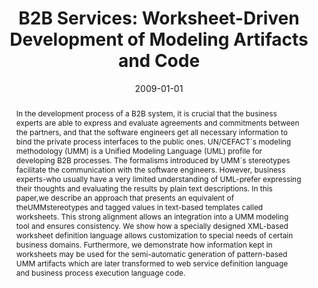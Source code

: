 ---
abstract: In the development process of a B2B system, it is crucial that the business
  experts are able to express and evaluate agreements and commitments between the
  partners, and that the software engineers get all necessary information to bind
  the private process interfaces to the public ones. UN/CEFACT´s modeling methodology
  (UMM) is a Unified Modeling Language (UML) profile for developing B2B processes.
  The formalisms introduced by UMM´s stereotypes facilitate the communication with
  the software engineers. However, business experts-who usually have a very limited
  understanding of UML-prefer expressing their thoughts and evaluating the results
  by plain text descriptions. In this paper,we describe an approach that presents
  an equivalent of theUMMstereotypes and tagged values in text-based templates called
  worksheets. This strong alignment allows an integration into a UMM modeling tool
  and ensures consistency. We show how a specially designed XML-based worksheet definition
  language allows customization to special needs of certain business domains. Furthermore,
  we demonstrate how information kept in worksheets may be used for the semi-automatic
  generation of pattern-based UMM artifacts which are later transformed to web service
  definition language and business process execution language code.
authors:
- Christian Huemer
- Philipp Liegl
- Rainer Schuster
- Marco Zapletal
date: '2009-01-01'
featured: false
links:
- name: Publik
  url: https://publik.tuwien.ac.at/showentry.php?ID=173990&lang=1
publication_types:
- '2'
publishDate: '2009-01-01'
title: 'B2B Services: Worksheet-Driven Development of Modeling Artifacts and Code'
url_pdf: ''
---